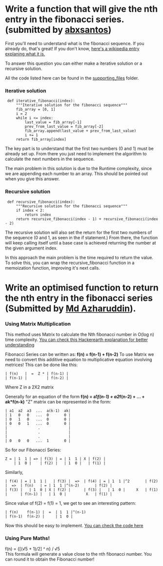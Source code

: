 # Write a function that will give the nth entry in the fibonacci series. (submitted by [abxsantos](https://github.com/abxsantos))

 First you'll need to understand what is the fibonacci sequence. If you already do, that's great! If you don't know, [here's a wikipedia entry explaning what it is.](https://en.wikipedia.org/wiki/Fibonacci_number)


 To answer this question you can either make a iterative solution or a recursive solution.

 All the code listed here can be found in the [supporting_files](https://github.com/RaviKarrii/Awesome-interview-preparation/blob/main/Python/supporting_files/abxsantos/fibonacci) folder.

 ### Iterative solution
 ```
  def iterative_fibonacci(index):
      """Iterative solution for the fibonacci sequence"""
      fib_array = [0, 1]
      i = 2
      while i <= index:
          last_value = fib_array[-1]
          prev_from_last_value = fib_array[-2]
          fib_array.append(last_value + prev_from_last_value)
          i += 1
      return fib_array[index]
 ```
 The key part is to understand that the first two numbers (0 and 1) must be already set up. From there you just need to implement the algorithm to calculate the next numbers in the sequence.

 The main problem in this solution is due to the Runtime complexity, since we are appending each number to an array. This should be pointed out when you give this answer.

 ### Recursive solution
 ```
  def recursive_fibonacci(index):
      """Recursive solution for the fibonacci sequence"""
      if index < 2:
          return index
      return recursive_fibonacci(index - 1) + recursive_fibonacci(index - 2)
 ```
 The recursive solution will also set the return for the first two numbers of the sequence (0 and 1, as seen in the if statement.)
 From there, the function will keep calling itself until a base case is achieved returning the number at the given argument index.

 In this approach the main problem is the time required to return the value. To solve this, you can wrap the recursive_fibonacci function in a memoization function, improving it's next calls.

# Write an optimised function to return the nth entry in the fibonacci series (Submitted by [Md Azharuddin](https://github.com/mdazharuddin1011999)).

### Using Matrix Multiplication
This method uses Matrix to calculate the Nth fibonacci number in O(log n) time complexity. [You can check this Hackerearth explanation for better understanding](https://www.hackerearth.com/practice/notes/fast-matrix-exponentiation-2/)

Fibonacci Series can be written as: **f(n) = f(n-1) + f(n-2)**
To use Matrix we need to convert this additive equation to multiplicative equation involving metrices!
This can be done like this:

```
| f(n)   |  =  Z * | f(n-1) |
| f(n-1) |         | f(n-2) |
```
Where Z in a 2X2 matrix

Generally for an equation of the form **f(n) = a1*f(n-1) + a2*f(n-2) + ... + ak*f(n-k)**  "Z" matrix can be represented in the form:
```
| a1  a2  a3  ...  a(k-1)  ak|
| 1   0   0   ...  0       0 |
| 0   1   0   ...  0       0 |
| 0   0   1   ...  0       0 |
|              .             |
|              .             |
|              .             |
| 0   0   0   ...  1       0 |
```

So for our Fibonacci Series:

```
Z = | 1  1 | => | f(3) | = | 1  1 | X | f(2) |
    | 1  0 |    | f(2) |   | 1  0 |   | f(1) |
```
Similarly,
```
| f(4) | = | 1  1 |   | f(3) |  =>  | f(4) | = | 1  1 |^2       | f(2) |  =>  | f(n)   | = | 1  1 |^(n-2)       | f(2) |
| f(3) |   | 1  0 | X | f(2) |      | f(3) |   | 1  0 |     X   | f(1) |      | f(n-1) |   | 1  0 |         X   | f(1) |
```
Since value of f(2) = f(1) = 1, we get to see an interesting pattern:
```
| f(n)    f(n-1) |  =  | 1  1 |^(n-1)
| f(n-1)  f(n-2) |     | 1  0 |
```
Now this should be easy to implement. [You can check the code here](./supporting_files/mdazharuddin/fibonacci_matrix_exponentiation.py)

### Using Pure Maths!
f(n) = {[(√5 + 1)/2] ^ n} / √5  
This formula will generate a value close to the nth fibonacci number. You can round it to obtain the Fibonacci number!
